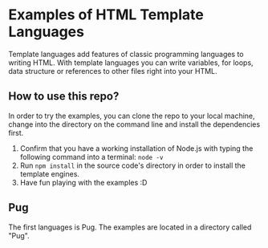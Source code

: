 # Examples of HTML Template Languages

Template languages add features of classic programming languages to writing HTML. With template languages you can write variables, for loops, data structure or references to other files right into your HTML.

## How to use this repo?

In order to try the examples, you can clone the repo to your local machine, change into the directory on the command line and install the dependencies first.

1. Confirm that you have a working installation of Node.js with typing the following command into a terminal: `node -v`
2. Run `npm install` in the source code's directory in order to install the template engines.
3. Have fun playing with the examples :D

## Pug

The first languages is Pug. The examples are located in a directory called "Pug".
